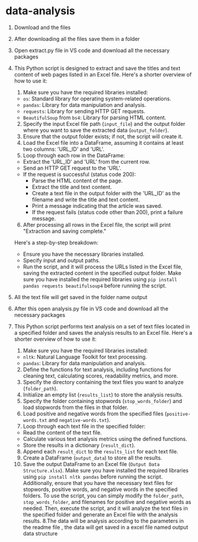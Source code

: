 # data-analysis
1. Download and the files
2. After downloading all the files save them in a folder
3. Open extract.py file in VS code and download all the necessary packages
4. This Python script is designed to extract and save the titles and text content of web pages listed in an Excel file. Here's a shorter overview of how to use it:

    1. Make sure you have the required libraries installed:
   - `os`: Standard library for operating system-related operations.
   - `pandas`: Library for data manipulation and analysis.
   - `requests`: Library for sending HTTP GET requests.
   - `BeautifulSoup` from `bs4`: Library for parsing HTML content.
    2. Specify the input Excel file path (`input_file`) and the output folder where you want to save the extracted data (`output_folder`).
    3. Ensure that the output folder exists; if not, the script will create it.
    4. Load the Excel file into a DataFrame, assuming it contains at least two columns: 'URL_ID' and 'URL'.
    5. Loop through each row in the DataFrame:
   - Extract the 'URL_ID' and 'URL' from the current row.
   - Send an HTTP GET request to the 'URL'.
   - If the request is successful (status code 200):
     - Parse the HTML content of the page.
     - Extract the title and text content.
     - Create a text file in the output folder with the 'URL_ID' as the filename and write the title and text content.
     - Print a message indicating that the article was saved.
     - If the request fails (status code other than 200), print a failure message.
   6. After processing all rows in the Excel file, the script will print "Extraction and saving complete."

   Here's a step-by-step breakdown:
   - Ensure you have the necessary libraries installed.
   - Specify input and output paths.
   - Run the script, and it will process the URLs listed in the Excel file, saving the extracted content in the specified output folder.
   Make sure you have installed the required libraries using `pip install pandas requests beautifulsoup4` before running the script. 
5. All the text file will get saved in the folder name output
6. After this open analysis.py file in VS code and download all the necessary packages
7. This Python script performs text analysis on a set of text files located in a specified folder and saves the analysis results to an Excel file. Here's a shorter overview of how to use it:
   1. Make sure you have the required libraries installed:
   - `nltk`: Natural Language Toolkit for text processing.
   - `pandas`: Library for data manipulation and analysis.
   2. Define the functions for text analysis, including functions for cleaning text, calculating scores, readability metrics, and more.
   3. Specify the directory containing the text files you want to analyze (`folder_path`).
   4. Initialize an empty list (`results_list`) to store the analysis results.
   5. Specify the folder containing stopwords (`stop_words_folder`) and load stopwords from the files in that folder.
   6. Load positive and negative words from the specified files (`positive-words.txt` and `negative-words.txt`).
   7. Loop through each text file in the specified folder:
   - Read the content of the text file.
   - Calculate various text analysis metrics using the defined functions.
   - Store the results in a dictionary (`result_dict`).
   8. Append each `result_dict` to the `results_list` for each text file.
   9. Create a DataFrame (`output_data`) to store all the results.
   10. Save the output DataFrame to an Excel file (`Output Data Structure.xlsx`).
    Make sure you have installed the required libraries using `pip install nltk pandas` before running the script. Additionally, ensure that you have the necessary text files for stopwords, positive words, and negative words in the specified folders.
    To use the script, you can simply modify the `folder_path`, `stop_words_folder`, and filenames for positive and negative words as needed. Then, execute the script, and it will analyze the text files in the specified folder and generate an Excel file with the analysis results. 
8.The data will be analysis according to the parameters in the readme file , the data will get saved in  a excel file named output data structure
